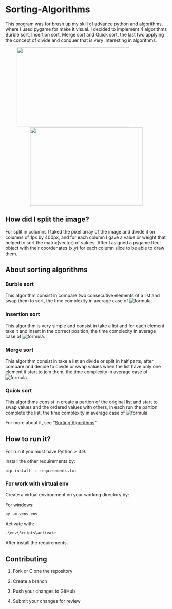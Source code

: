 # Sorting-Algorithms
This program was for brush up my skill of advance python and algorithms, where I used pygame for make it visual. I decided to implement 4 algorithms Burble sort, Insertion sort, Merge sort and Quick sort, the last two applying the concept of divide and conquer that is very interesting in algorithms.

<p align="center">
  <img  src="https://i.imgur.com/YAGhzrP.png" width="350" height="245" /> &nbsp;&nbsp;&nbsp;&nbsp;&nbsp;&nbsp;&nbsp;&nbsp;&nbsp;&nbsp;&nbsp;&nbsp;&nbsp;&nbsp;&nbsp;&nbsp;&nbsp;&nbsp;&nbsp;&nbsp; <img  src="https://i.imgur.com/xYUiioj.png" width="350" height="245" />
</p>

## How did I split the image?
For split in columns I taked the pixel array of the image and divide it on columns of 1px by 400px, and for each column I gave a value or weight that helped to sort the matrix(vector) of values. After I asigned a pygame.Rect object with their coordenates (x,y) for each column slice to be able to draw them.
## About sorting algorithms
### Burble sort
This algorithm consist in compare two consecutive elements of a list and swap them to sort, the time complexity in average case of ![formula](https://render.githubusercontent.com/render/math?math=\Theta(n^2)). 
### Insertion sort
This algorithm is very simple and consist in take a list and for each element take it and insert in the correct position, the time complexity in average case of ![formula](https://render.githubusercontent.com/render/math?math=\Theta(n^2)).
### Merge sort
This algorithm consist in take a list an divide or split in half parts, after compare and decide to divide or swap values when the list have only one element it start to join them, the time complexity in average case of ![formula](https://render.githubusercontent.com/render/math?math=\Theta(n\log_2n)).  
### Quick sort
This algorithms consist in create a partion of the original list and start to swap values and the ordered values with others, in each run the partion complete the list, the time complexity in average case of ![formula](https://render.githubusercontent.com/render/math?math=\Theta(n\log_2n)).

For more about it, see "[Sorting Algorithms](https://en.wikipedia.org/wiki/Sorting_algorithm)"
## How to run it?
For run it you must have Python > 3.9.

Install the other requirements by:

```
pip install -r requirements.txt
```
### For work with virtual env

Create a virtual environment on your working directory by:

For windows:
```
py -m venv env
```
Activate with:

```
.\env\Scripts\activate
```
After install the requirements.

## Contributing
1. Fork or Clone the repository

2. Create a branch

3. Push your changes to GitHub

4. Submit your changes for review
